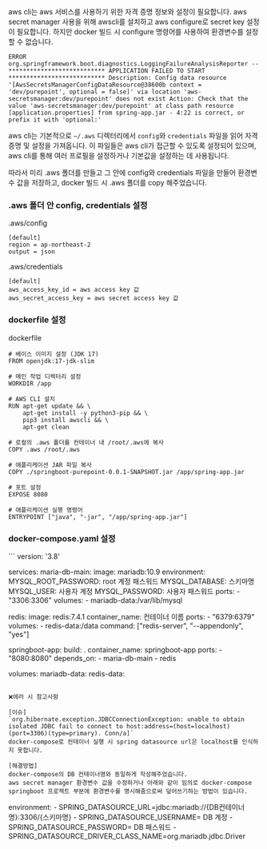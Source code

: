 aws cli는 aws 서비스를 사용하기 위한 자격 증명 정보와 설정이 필요합니다.
aws secret manager 사용을 위해 awscli를 설치하고 aws configure로 secret key 설정이 필요합니다.
하지만 docker 빌드 시 configure 명령어를 사용하여 환경변수를 설정할 수 없습니다.

`ERROR org.springframework.boot.diagnostics.LoggingFailureAnalysisReporter -- *************************** APPLICATION FAILED TO START *************************** Description: Config data resource '[AwsSecretsManagerConfigDataResource@38600b context = 'dev/purepoint', optional = false]' via location 'aws-secretsmanager:dev/purepoint' does not exist Action: Check that the value 'aws-secretsmanager:dev/purepoint' at class path resource [application.properties] from spring-app.jar - 4:22 is correct, or prefix it with 'optional:'`

aws cli는 기본적으로 `~/.aws` 디렉터리에서 `config`와 `credentials` 파일을 읽어 자격 증명 및 설정을 가져옵니다. 이 파일들은 aws cli가 접근할 수 있도록 설정되어 있으며, aws cli를 통해 여러 프로필을 설정하거나 기본값을 설정하는 데 사용됩니다.

따라서 미리 .aws 폴더를 만들고 그 안에 config와 credentials 파일을 만들어 환경변수 값을 저장하고, docker 빌드 시 .aws 폴더를 copy 해주었습니다.

<h3>.aws 폴더 안 config, credentials 설정</h3>

.aws/config
```
[default]
region = ap-northeast-2
output = json
```

.aws/credentials
```
[default]
aws_access_key_id = aws access key 값
aws_secret_access_key = aws secret access key 값
```

<h3>dockerfile 설정</h3>
dockerfile


```
# 베이스 이미지 설정 (JDK 17)
FROM openjdk:17-jdk-slim

# 메인 작업 디렉터리 설정
WORKDIR /app

# AWS CLI 설치
RUN apt-get update && \
    apt-get install -y python3-pip && \
    pip3 install awscli && \
    apt-get clean

# 로컬의 .aws 폴더를 컨테이너 내 /root/.aws에 복사
COPY .aws /root/.aws

# 애플리케이션 JAR 파일 복사
COPY ./springboot-purepoint-0.0.1-SNAPSHOT.jar /app/spring-app.jar

# 포트 설정
EXPOSE 8080

# 애플리케이션 실행 명령어
ENTRYPOINT ["java", "-jar", "/app/spring-app.jar"]
```

<h3>docker-compose.yaml 설정</h3>
```
version: '3.8'

services:
  maria-db-main:
    image: mariadb:10.9
    environment:
      MYSQL_ROOT_PASSWORD: root 계정 패스워드
      MYSQL_DATABASE: 스키마명
      MYSQL_USER: 사용자 계정
      MYSQL_PASSWORD: 사용자 패스워드
    ports:
      - "3306:3306"
    volumes:
      - mariadb-data:/var/lib/mysql

  redis:
    image: redis:7.4.1
    container_name: 컨테이너 이름
    ports:
      - "6379:6379"
    volumes:
      - redis-data:/data
    command: ["redis-server", "--appendonly", "yes"]

  springboot-app:
    build: .
    container_name: springboot-app
    ports:
      - "8080:8080"
    depends_on:
      - maria-db-main
      - redis

volumes:
  mariadb-data:
  redis-data:
```

❌에러 시 참고사항

[이슈]
`org.hibernate.exception.JDBCConnectionException: unable to obtain isolated JDBC fail to connect to host:address=(host=localhost)(port=3306)(type=primary). Conn/a]`
docker-compose로 컨테이너 실행 시 spring datasource url은 localhost를 인식하지 못합니다.

[해결방법]
docker-compose의 DB 컨테이너명와 동일하게 작성해주었습니다.
aws secret manager 환경변수 값을 수정하거나 아래와 같이 임의로 docker-compose springboot 프로젝트 부분에 환경변수를 명시해줌으로써 덮어쓰기하는 방법이 있습니다.
```
environment:
      - SPRING_DATASOURCE_URL=jdbc:mariadb://{DB컨테이너명}:3306/{스키마명}
      - SPRING_DATASOURCE_USERNAME= DB 계정
      - SPRING_DATASOURCE_PASSWORD= DB 패스워드
      - SPRING_DATASOURCE_DRIVER_CLASS_NAME=org.mariadb.jdbc.Driver
```



